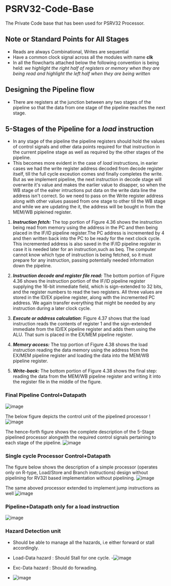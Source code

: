 # PSRV32-Code-Base
The Private Code base that has been used for PSRV32 Processor.

## Note or Standard Points for All Stages
- Reads are always Combinational, Writes are sequential
- Have a common clock signal across all the modules with name **clk**
- In all the flowcharts attached below the following convention is being held: *we highlight the right half of registers or memory when they are
being read and highlight the left half when they are being written*

## Designing the Pipeline flow
- There are registers at the junction between any two stages of the pipeline so that the data from one stage of the pipeline reaches the next stage.

## 5-Stages of the Pipeline for a *load* instruction
- In any stage of the pipeline the pipeline registers should hold the values of control signals and other data points required for that instruction in the current pipeline stage as well as required by the other stages of the pipeline. 
- This becomes more evident in the case of *load* instructions, in earier cases we had the write register address decoded from decode register itself, till the full cycle exceution comes snd finally completes the write. But as we implement pipeline, the next instruction in decode stage will overwrite it's value and makes the earlier value to disapper, so when the WB stage of the ealrer intructions put data on the write data line the address isn't correct. So we need to pass on the Write register address along with other values passed from one stage to other till the WB stage and while we are updating the it, the address will be bought in from the MEM/WB pipleined register.

1. ***Instruction fetch:*** The top portion of Figure 4.36 shows the instruction being read from memory using the address in the PC and then being placed in the IF/ID pipeline register.The PC address is incremented by 4 and then written back into the PC to be ready for the next clock cycle. This incremented address is also saved in the IF/ID pipeline register in case it is needed later for an instruction,such as beq. The computer cannot know which type of instruction is being fetched, so it must prepare for any instruction, passing potentially needed information down the pipeline.

2. ***Instruction decode and register file read:*** The bottom portion of Figure 4.36 shows the instruction portion of the IF/ID pipeline register supplying the 16-bit immediate field, which is sign-extended to 32 bits, and the register numbers to read the two registers. All three values are stored in the ID/EX pipeline register, along with the incremented PC address. We again transfer everything that might be needed by any instruction during a later clock cycle.

3. ***Execute or address calculation***: Figure 4.37 shows that the load instruction reads the contents of register 1 and the sign-extended immediate from the
ID/EX pipeline register and adds them using the ALU. That sum is placed in the EX/MEM pipeline register.

4. ***Memory access:*** The top portion of Figure 4.38 shows the load instruction reading the data memory using the address from the EX/MEM pipeline register and loading the data into the MEM/WB pipeline register.

5. ***Write-back:*** The bottom portion of Figure 4.38 shows the final step: reading the data from the MEM/WB pipeline register and writing it into the register file in the middle of the figure.

### Final Pipeline Control+Datapath
![image](https://user-images.githubusercontent.com/64090461/127973794-6788ecbb-c25b-4304-9fd5-c17138abe390.png)

The below figure depicts the control unit of the pipelined processor
!![image](https://user-images.githubusercontent.com/64090461/128132304-a5c9bb69-fdd9-4718-a1ff-cb36cae16c5c.png)

The hence-forth figure shows the complete description of the 5-Stage pipelined processor alongwith the required control signals pertaining to each stage of the pipeline.
![image](https://user-images.githubusercontent.com/64090461/128133281-7fe4500e-331a-4585-94c4-5ee8121e3bab.png)

### Single cycle Processor Control+Datapath
The figure below shows the description of a simple processor (operates only on R-type, Load/Store and Branch instructions) design without pipelining for RV32I based implementation without pipelining.
![image](https://user-images.githubusercontent.com/64090461/128110276-a844d89f-4e30-40e9-911f-cb2f222c8954.png)

The same aboved processor extended to implement jump instructions as well
![image](https://user-images.githubusercontent.com/64090461/128113806-cc7db23b-0b7f-466d-95c0-0c3280e972bb.png)

### Pipeline+Datapath only for a load instruction
![image](https://user-images.githubusercontent.com/64090461/128129210-965a0cc1-7e60-4204-8f7f-7043cf1aa4ab.png)

### Hazard Detection unit
- Should be able to manage all the hazards, i.e either forward or stall accordingly.
- Load-Data hazard : Should Stall for one cycle. 
-![image](https://user-images.githubusercontent.com/64090461/128115271-d7c425bf-547c-4f72-84c9-3040164a87cb.png)

- Exc-Data hazard : Should do forwading. 
- ![image](https://user-images.githubusercontent.com/64090461/128115241-2dd09047-0854-41d2-83d1-a93461a66c5c.png)

